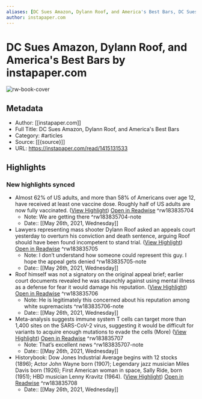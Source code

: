 ```yaml
---
aliases: [DC Sues Amazon, Dylann Roof, and America's Best Bars, DC Sues Amazon, Dylann Roof, and America's Best Bars]
author: instapaper.com
---
```

# DC Sues Amazon, Dylann Roof, and America's Best Bars by instapaper.com

![rw-book-cover](https://readwise-assets.s3.amazonaws.com/static/images/article0.00998d930354.png)

## Metadata
- Author: [[instapaper.com]]
- Full Title: DC Sues Amazon, Dylann Roof, and America's Best Bars
- Category: #articles
- Source: [[{source}]]
- URL: https://instapaper.com/read/1415131533

## Highlights
### New highlights synced
- Almost 62% of US adults, and more than 58% of Americans over age 12, have received at least one vaccine dose. Roughly half of US adults are now fully vaccinated. ([View Highlight](https://instapaper.com/read/1415131533/16499832)) [Open in Readwise](https://readwise.io/open/183835704) ^rw183835704
    - Note: We are getting there ^rw183835704-note
    - Date:: [[May 26th, 2021, Wednesday]]
- Lawyers representing mass shooter Dylann Roof asked an appeals court yesterday to overturn his conviction and death sentence, arguing Roof should have been found incompetent to stand trial. ([View Highlight](https://instapaper.com/read/1415131533/16499851)) [Open in Readwise](https://readwise.io/open/183835705) ^rw183835705
    - Note: I don’t understand how someone could represent this guy. I hope the appeal gets denied ^rw183835705-note
    - Date:: [[May 26th, 2021, Wednesday]]
- Roof himself was not a signatory on the original appeal brief; earlier court documents revealed he was staunchly against using mental illness as a defense for fear it would damage his reputation. ([View Highlight](https://instapaper.com/read/1415131533/16499868)) [Open in Readwise](https://readwise.io/open/183835706) ^rw183835706
    - Note: He is legitimately this concerned about his reputation among white supremacists ^rw183835706-note
    - Date:: [[May 26th, 2021, Wednesday]]
- Meta-analysis suggests immune system T cells can target more than 1,400 sites on the SARS-CoV-2 virus, suggesting it would be difficult for variants to acquire enough mutations to evade the cells (More) ([View Highlight](https://instapaper.com/read/1415131533/16499882)) [Open in Readwise](https://readwise.io/open/183835707) ^rw183835707
    - Note: That’s excellent news ^rw183835707-note
    - Date:: [[May 26th, 2021, Wednesday]]
- Historybook: Dow Jones Industrial Average begins with 12 stocks (1896); Actor John Wayne born (1907); Legendary jazz musician Miles Davis born (1926); First American woman in space, Sally Ride, born (1951); HBD musician Lenny Kravitz (1964). ([View Highlight](https://instapaper.com/read/1415131533/16500264)) [Open in Readwise](https://readwise.io/open/183835708) ^rw183835708
    - Date:: [[May 26th, 2021, Wednesday]]
